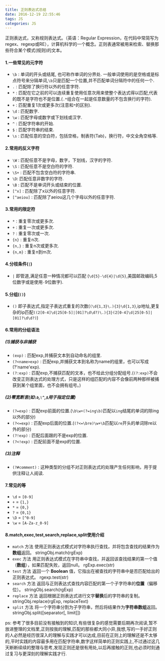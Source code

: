 ```yaml
---
title: 正则表达式总结
date: 2016-12-19 22:55:46
tags: JS
categories: JS
---
```

正则表达式，又称规则表达式。（英语：Regular Expression，在代码中常简写为regex、regexp或RE），计算机科学的一个概念。正则表通常被用来检索、替换那些符合某个模式(规则)的文本。

<!-- more -->

#### 1.一些常见的元字符
 -  `\b` : 单词的开头或结尾, 也可称作单词的分界处. 一般单词使用的是空格或是标点符号来分隔单词,`\b`只是匹配一个位置,并不匹配单词分隔符中的任何一个.
 - `.` : 匹配除了换行符以外的任意字符.
 - `*` : 匹配在它之前的可以连续重复使用任意次用来使整个表达式得以匹配,代表的既不是字符也不是位置.(`.*`组合在一起是任意数量的不包含换行的字符).
 - `+` : 匹配重复1次或更多次(注意和`*`的区别).
 - `\d` : 匹配数字.
 - `\w` : 匹配字母或数字或下划线或汉字.
 - `^` : 匹配字符串的开始.
 - `$` : 匹配字符串的结束.
 - `\s` : 匹配任意的空白符，包括空格，制表符(Tab)，换行符，中文全角空格等.

#### 2.常用的反义字符
 - `\W` : 匹配任意不是字母，数字，下划线，汉字的字符.
 - `\S` : 匹配任意不是空白符的字符.
 - `\S+` : 匹配不包含空白符的字符串.
 - `\D`: 匹配任意非数字的字符.
 - `\B` : 匹配不是单词开头或结束的位置.
 - `[^x]` : 匹配除了x以外的任意字符.
 - `[^aeiou]` : 匹配除了aeiou这几个字母以外的任意字符.

#### 3.常用的限定符
 - `*` : 重复零次或更多次.
 - `+` : 重复一次或更多次.
 - `?` : 重复零次或一次.
 - `{n}` : 重复n次.
 - `{n,}` : 重复n次或更多次.
 - `{n,m}` : 重复n到m次.

#### 4.分枝条件(`|`)
- `|` 即管道,满足任意一种情况都可以匹配 (`\d{5}-\d{4}|\d{5}`,美国邮政编码,5位数字或是使用`-`9位数字).

#### 5.分组(`()`)
- `()` 即子表达式,指定子表达式重复的次数(`(\d{1,3}\.){3}\d{1,3}`,ip地址,更复杂的ip匹配`((2[0-4]\d|25[0-5]|[01]?\d\d?)\.){3}(2[0-4]\d|25[0-5]|[01]?\d\d?)`)

#### 6.常用的分组语法 

##### (1)捕获与非捕获
- `(exp)` : 匹配exp,并捕获文本到自动命名的组里.
- `(?<name>exp)` : 匹配exp,并捕获文本到名称为name的组里，也可以写成(?'name'exp).
- `(?:exp)` : 匹配exp,不捕获匹配的文本，也不给此分组分配组号.(`(?:exp)`不会改变正则表达式的处理方式，只是这样的组匹配的内容不会像前两种那样被捕获到某个组里面，也不会拥有组号。)

##### (2)零宽断言(如`\b`,`\^`,`$`用于指定位置)	
- `(?=exp)` : 匹配exp前面的位置.(`\b\w+(?=ing\b)`匹配以`ing`结尾的单词的除ing以外的部分)
- `(?<=exp)` : 匹配exp后面的位置.(`(?<=\bre)\w+\b`匹配以`re`开头的单词除re以外的部分)
- `(?!exp)` : 匹配后面跟的不是exp的位置.
- `(?<!exp)` : 匹配前面不是exp的位置.

##### (3)注释	
- `(?#comment)` : 这种类型的分组不对正则表达式的处理产生任何影响，用于提供注释让人阅读.


#### 7.常见的等
- `\d` = `[0-9]`
- `+` = `{1,}`
- `*` = `{0,}`
- `?` = `{0,1}`
- `\D` = `[^0-9]`
- `\w` = `[A-Za-z_0-9]`

#### 8.match,exec,test,search,replace,split使用介绍
- `match` 方法 
使用正则表达式模式对字符串执行查找，并将包含查找的结果作为**数组**返回。 
stringObj.match(rgExp) 
- `exec` 方法 
用正则表达式模式在字符串中查找，并返回该查找结果的第一个值（**数组**），如果匹配失败，返回null。 
rgExp.exec(str) 
- `test` 方法 
返回一个 **Boolean** 值，它指出在被查找的字符串中是否匹配给出的正则表达式。 
rgexp.test(str) 
- `search` 方法 
返回与正则表达式查找内容匹配的第一个子字符串的**位置**（偏移位）。 
stringObj.search(rgExp) 
- `replace` 方法 
返回根据正则表达式进行文字**替换**后的字符串的复制。 
stringObj.replace(rgExp, replaceText) 
- `split` 方法 
将一个字符串分割为子字符串，然后将结果作为**字符串数组**返回。 
stringObj.split([separator[, limit]]) 


ps: 参考了很多目前没有接触到的知识,有些很复杂的感觉需要后期再次阅读,暂不放进整理的文档里,正则按我的理解,匹配的那些都大同小异,我想,写的一手好正则的人必然是经历很深入的理解与实践才可以达成,目前在正则上的理解还是不太够的,平时实践的内容最多用在匹配字符串,数字这样简单的正则实践上,不过通过这几天断断续续的整理与思考,发现正则还是很有用处,以后再接触的正则,也必须时刻通过复习与更深刻的理解实践才行.



